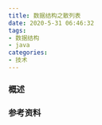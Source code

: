 ```yaml
---
title: 数据结构之散列表
date: 2020-5-31 06:46:32
tags:
- 数据结构
- java
categories:
- 技术
---
```


### 概述



<!-- more -->



### 参考资料


